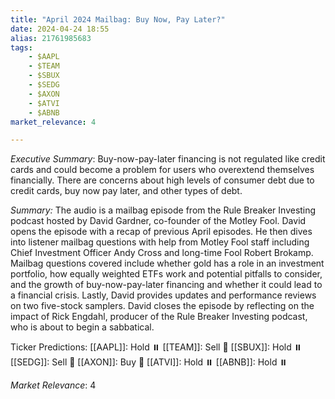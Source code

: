 ```yaml
---
title: "April 2024 Mailbag: Buy Now, Pay Later?"
date: 2024-04-24 18:55
alias: 21761985683
tags:
    - $AAPL
    - $TEAM
    - $SBUX
    - $SEDG
    - $AXON
    - $ATVI
    - $ABNB
market_relevance: 4

---
```

*Executive Summary*: Buy-now-pay-later financing is not regulated like credit cards and could become a problem for users who overextend themselves financially. There are concerns about high levels of consumer debt due to credit cards, buy now pay later, and other types of debt.


*Summary:*
The audio is a mailbag episode from the Rule Breaker Investing podcast hosted by David Gardner, co-founder of the Motley Fool.  David opens the episode with a recap of previous April episodes. He then dives into listener mailbag questions with help from Motley Fool staff including Chief Investment Officer Andy Cross and long-time Fool Robert Brokamp. Mailbag questions covered include whether gold has a role in an investment portfolio, how equally weighted ETFs work and potential pitfalls to consider, and the growth of buy-now-pay-later financing and whether it could lead to a financial crisis. Lastly, David provides updates and performance reviews on two five-stock samplers.  David closes the episode by reflecting on the impact of Rick Engdahl, producer of the Rule Breaker Investing podcast, who is about to begin a sabbatical.

Ticker Predictions:
[[AAPL]]: Hold ⏸️
[[TEAM]]: Sell 🔻
[[SBUX]]: Hold ⏸️
[[SEDG]]: Sell 🔻
[[AXON]]: Buy 🔺
[[ATVI]]: Hold ⏸️
[[ABNB]]: Hold ⏸️


*Market Relevance*: 4
  